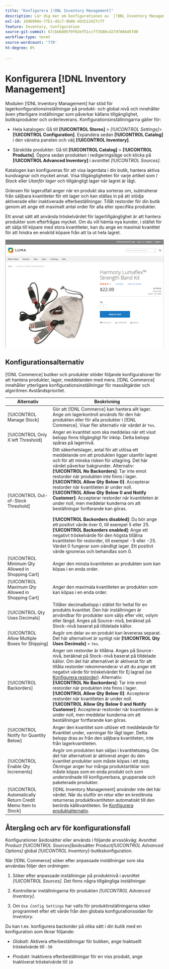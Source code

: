 ```yaml
---
title: "Konfigurera [!DNL Inventory Management]"
description: Lär dig mer om konfigurationen av  [!DNL Inventory Management] alternativ som bestämmer källtillgänglighet, butiksprodukter och orderleverans.
exl-id: 1696999e-77b1-45c7-9b0b-dd1512427cff
feature: Inventory, Configuration
source-git-commit: 67cbb0d05f9f63ef51ccff3580cd27df86645fd0
workflow-type: tm+mt
source-wordcount: '770'
ht-degree: 0%

---
```


# Konfigurera [!DNL Inventory Management]

Modulen [!DNL Inventory Management] har stöd för lagerkonfigurationsinställningar på produkt- och global nivå och innehåller även ytterligare inställningar som påverkar källans tillgänglighet, butiksprodukter och orderleverans. Konfigurationsinställningarna gäller för:

- Hela katalogen: Gå till **[!UICONTROL Stores]** > _[!UICONTROL Settings]_>**[!UICONTROL Configuration]**. Expandera sedan **[!UICONTROL Catalog]**&#x200B;i den vänstra panelen och välj **[!UICONTROL Inventory]**.

- Särskilda produkter: Gå till **[!UICONTROL Catalog]** > **[!UICONTROL Products]**. Öppna sedan produkten i redigeringsläge och klicka på **[!UICONTROL Advanced Inventory]** i avsnittet _[!UICONTROL Sources]_.

Katalogen kan konfigureras för att visa lagerdata i din butik, hantera aktiva kundvagnar och mycket annat. Visa tillgängligheten för varje artikel som _I Stock_ eller _Utanför lager_ och tillgängligt lager när lagret är lågt.

Gränsen för lagerutfall anger när en produkt ska sorteras om, subtraherar från säljbara kvantiteter för ett lager och kan ställas in på att stödja aktiverade eller inaktiverade efterbeställningar. Tillåt restorder för din butik genom att ange ett maximalt antal order för alla eller specifika produkter.

Ett annat sätt att använda tröskelvärdet för lagertillgänglighet är att hantera produkter som efterfrågas mycket. Om du vill hämta nya kunder, i stället för att sälja till köpare med stora kvantiteter, kan du ange en maximal kvantitet för att hindra en enskild köpare från att ta ut hela lagret.

![Exempel på i Stock, endast 1 vänster](assets/storefront-stock-options-1-left.png)

## Konfigurationsalternativ

[!DNL Commerce] butiker och produkter stöder följande konfigurationer för att hantera produkter, lager, meddelanden med mera. [!DNL Commerce] innehåller ytterligare konfigurationsinställningar för massåtgärder och algoritmen Avståndsprioritet.

| Alternativ | Beskrivning |
|--|--|
| [!UICONTROL Manage Stock] | Gör att [!DNL Commerce] kan hantera allt lager. Ange om lagerkontroll används för den här produkten eller för alla produkter i [!DNL Commerce]. Visar fler alternativ när värdet är `Yes`. |
| [!UICONTROL Only X left Threshold] | Anger en kvantitet som ska meddelas när ett visst belopp finns tillgängligt för inköp. Detta belopp spåras på lagernivå. |
| [!UICONTROL Out-of-Stock Threshold] | Ditt säkerhetslager, antal för att utlösa ett meddelande om att produkten ligger utanför lagret och för att minska risken för utlagring. Det här värdet påverkar bakgrunder. Alternativ:<br />**[!UICONTROL No Backorders]**: Tar inte emot restorder när produkten inte finns i lager.<br />**[!UICONTROL Allow Qty Below 0]**: Accepterar restorder när kvantiteten är under noll.<br />**[!UICONTROL Allow Qty Below 0 and Notify Customer]**: Accepterar restorder när kvantiteten är under noll, men meddelar kunderna om att beställningar fortfarande kan göras.<br /><br />**[!UICONTROL Backorders disabled]**: Du bör ange ett positivt värde över 0, till exempel 5 eller 25. <br/>**[!UICONTROL Backorders enabled]**: Ange ett negativt tröskelvärde för den högsta tillåtna kvantiteten för restorder, till exempel -5 eller -25. Värdet 0 fungerar som oändligt lager. Ett positivt värde ignoreras och behandlas som 0. |
| [!UICONTROL Minimum Qty Allowed in Shopping Cart] | Anger den minsta kvantiteten av produkten som kan köpas i en enda order. |
| [!UICONTROL Maximum Qty Allowed in Shopping Cart] | Anger den maximala kvantiteten av produkten som kan köpas i en enda order. |
| [!UICONTROL Qty Uses Decimals] | Tillåter decimalbelopp i stället för heltal för en produkts kvantitet. Den här inställningen är användbar för produkter som säljs efter vikt, volym eller längd. Anges på Source-nivå, beräknat på Stock-nivå baserat på tilldelade källor. |
| [!UICONTROL Allow Multiple Boxes for Shipping] | Avgör om delar av en produkt kan levereras separat. Det här alternativet är synligt när **[!UICONTROL Qty Uses Decimals]** = `Yes`. |
| [!UICONTROL Backorders] | Anger om restorder är tillåtna. Anges på Source-nivå, beräknat på Stock-nivå baserat på tilldelade källor. Om det här alternativet är aktiverat för att tillåta restorder rekommenderar vi att du anger ett negativt värde för tröskelvärdet för Ej lagrad (se [Konfigurera restorder](backorders.md)). Alternativ:<br />**[!UICONTROL No Backorders]**: Tar inte emot restorder när produkten inte finns i lager.<br />**[!UICONTROL Allow Qty Below 0]**: Accepterar restorder när kvantiteten är under noll.<br />**[!UICONTROL Allow Qty Below 0 and Notify Customer]**: Accepterar restorder när kvantiteten är under noll, men meddelar kunderna om att beställningar fortfarande kan göras. |
| [!UICONTROL Notify for Quantity Below] | Anger den kvantitet som utlöser ett meddelande för Kvantitet under, varningar för lågt lager. Detta belopp dras av från den säljbara kvantiteten, inte från lagerkvantiteten. |
| [!UICONTROL Enable Qty Increments] | Avgör om produkten kan säljas i kvantitetssteg. Om det här alternativet är aktiverat anger du den kvantitet produkter som måste köpas i ett steg. Ökningar anger hur många produktartiklar som måste köpas som en enda produkt och som underordnade till konfigurerbara, grupperade och paketerade produkter. |
| [!UICONTROL Automatically Return Credit Memo Item to Stock] | [!DNL Inventory Management] använder inte det här värdet. När du slutför en retur eller en kreditnota returneras produktkvantiteten automatiskt till den berörda källkvantiteten. Se [Konfigurera produktalternativ](product-options.md). |

## Återgång och arv för konfigurationsfall

Konfigurationer åsidosätter eller används i följande arvssökväg: Avsnittet Product _[!UICONTROL Sources]_&#x200B;åsidosätter Product&#x200B;_[!UICONTROL Advanced Options]_ global _[!UICONTROL Inventory]_-butikskonfiguration.

När [!DNL Commerce] söker efter anpassade inställningar som ska användas följer den ordningen:

1. Söker efter anpassade inställningar på produktnivå i avsnittet _[!UICONTROL Sources]_. Det finns några tillgängliga inställningar.

1. Kontrollerar inställningarna för produkten _[!UICONTROL Advanced Inventory]_.

1. Om `Use Config Settings` har valts för produktinställningarna söker programmet efter ett värde från den globala konfigurationssidan för _Inventory_.

Du kan t.ex. konfigurera backorder på olika sätt i din butik med en konfiguration som liknar följande:

- _Globalt:_ Aktivera efterbeställningar för butiken, ange Inaktuellt tröskelvärde till `-50`

- _Produkt:_ Inaktivera efterbeställningar för en viss produkt, ange Inaktiverat tröskelvärde till `10`

